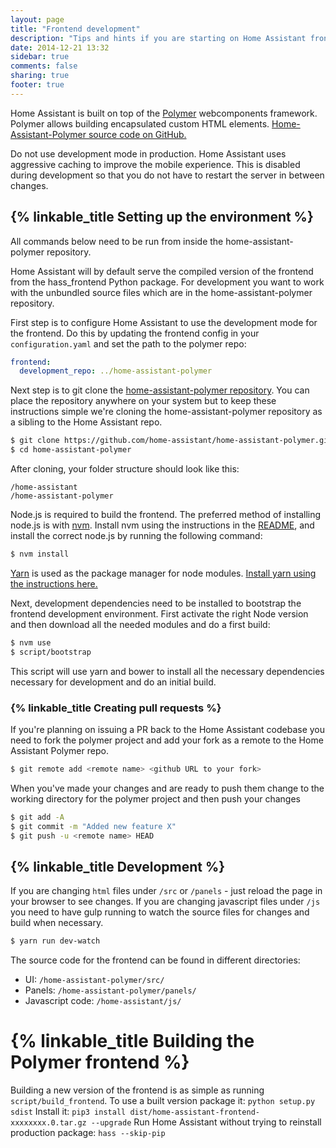 ```yaml
---
layout: page
title: "Frontend development"
description: "Tips and hints if you are starting on Home Assistant frontend development"
date: 2014-12-21 13:32
sidebar: true
comments: false
sharing: true
footer: true
---
```


Home Assistant is built on top of the [Polymer](https://www.polymer-project.org/) webcomponents framework. Polymer allows building encapsulated custom HTML elements. [Home-Assistant-Polymer source code on GitHub.][hass-polymer]

<p class='note warning'>
Do not use development mode in production. Home Assistant uses aggressive caching to improve the mobile experience. This is disabled during development so that you do not have to restart the server in between changes.
</p>

## {% linkable_title Setting up the environment %}

<p class='note'>
All commands below need to be run from inside the home-assistant-polymer repository.
</p>

Home Assistant will by default serve the compiled version of the frontend from the hass_frontend Python package. For development you want to work with the unbundled source files which are in the home-assistant-polymer repository.

First step is to configure Home Assistant to use the development mode for the frontend. Do this by updating the frontend config in your `configuration.yaml` and set the path to the polymer repo:

```yaml
frontend:
  development_repo: ../home-assistant-polymer
```

Next step is to git clone the [home-assistant-polymer repository][hass-polymer]. You can place the repository anywhere on your system but to keep these instructions simple we're cloning the home-assistant-polymer repository as a sibling to the Home Assistant repo.

```bash
$ git clone https://github.com/home-assistant/home-assistant-polymer.git
$ cd home-assistant-polymer
```

After cloning, your folder structure should look like this:

```text
/home-assistant
/home-assistant-polymer
```

Node.js is required to build the frontend. The preferred method of installing node.js is with [nvm](https://github.com/creationix/nvm). Install nvm using the instructions in the [README](https://github.com/creationix/nvm#install-script), and install the correct node.js by running the following command:

```bash
$ nvm install
```

[Yarn](https://yarnpkg.com/en/) is used as the package manager for node modules. [Install yarn using the instructions here.](https://yarnpkg.com/en/docs/install)

Next, development dependencies need to be installed to bootstrap the frontend development environment. First activate the right Node version and then download all the needed modules and do a first build:

```bash
$ nvm use
$ script/bootstrap
```

This script will use yarn and bower to install all the necessary dependencies necessary for development and do an initial build.

### {% linkable_title Creating pull requests %}

If you're planning on issuing a PR back to the Home Assistant codebase you need to fork the polymer project and add your fork as a remote to the Home Assistant Polymer repo.

```bash
$ git remote add <remote name> <github URL to your fork>
```

When you've made your changes and are ready to push them change to the working directory for the polymer project and then push your changes

``` bash
$ git add -A
$ git commit -m "Added new feature X"
$ git push -u <remote name> HEAD
```

## {% linkable_title Development %}

If you are changing `html` files under `/src` or `/panels` - just reload the page in your browser to see changes.
If you are changing javascript files under `/js` you need to have gulp running to watch the source files for changes and build when necessary.

```bash
$ yarn run dev-watch
```

The source code for the frontend can be found in different directories:

 - UI: `/home-assistant-polymer/src/`
 - Panels: `/home-assistant-polymer/panels/`
 - Javascript code: `/home-assistant/js/`

# {% linkable_title Building the Polymer frontend %}

Building a new version of the frontend is as simple as running `script/build_frontend`.
To use a built version package it: `python setup.py sdist`
Install it: `pip3 install dist/home-assistant-frontend-xxxxxxxx.0.tar.gz --upgrade`
Run Home Assistant without trying to reinstall production package: `hass --skip-pip`

[hass-polymer]: https://github.com/home-assistant/home-assistant-polymer
